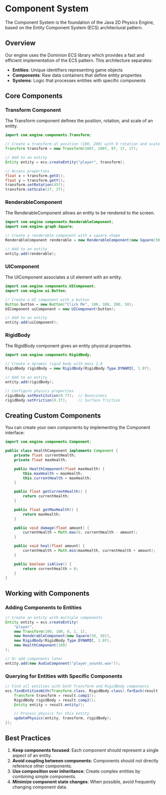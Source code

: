 # Component System

The Component System is the foundation of the Java 2D Physics Engine, based on the Entity Component System (ECS) architectural pattern.

## Overview

Our engine uses the Dominion ECS library which provides a fast and efficient implementation of the ECS pattern. This architecture separates:

- **Entities**: Unique identifiers representing game objects
- **Components**: Raw data containers that define entity properties
- **Systems**: Logic that processes entities with specific components

## Core Components

### Transform Component

The Transform component defines the position, rotation, and scale of an entity.

```java
import com.engine.components.Transform;

// Create a transform at position (100, 200) with 0 rotation and scale 1
Transform transform = new Transform(100f, 200f, 0f, 1f, 1f);

// Add to an entity
Entity entity = ecs.createEntity("player", transform);

// Access properties
float x = transform.getX();
float y = transform.getY();
transform.setRotation(45f);
transform.setScale(2f, 2f);
```

### RenderableComponent

The RenderableComponent allows an entity to be rendered to the screen.

```java
import com.engine.components.RenderableComponent;
import com.engine.graph.Square;

// Create a renderable component with a square shape
RenderableComponent renderable = new RenderableComponent(new Square(50, 50));

// Add to an entity
entity.add(renderable);
```

### UIComponent

The UIComponent associates a UI element with an entity.

```java
import com.engine.components.UIComponent;
import com.engine.ui.Button;

// Create a UI component with a button
Button button = new Button("Click Me", 100, 100, 200, 50);
UIComponent uiComponent = new UIComponent(button);

// Add to an entity
entity.add(uiComponent);
```

### RigidBody

The RigidBody component gives an entity physical properties.

```java
import com.engine.components.RigidBody;

// Create a dynamic rigid body with mass 1.0
RigidBody rigidBody = new RigidBody(RigidBody.Type.DYNAMIC, 1.0f);

// Add to an entity
entity.add(rigidBody);

// Configure physics properties
rigidBody.setRestitution(0.7f);  // Bounciness
rigidBody.setFriction(0.3f);     // Surface friction
```

## Creating Custom Components

You can create your own components by implementing the Component interface:

```java
import com.engine.components.Component;

public class HealthComponent implements Component {
    private float currentHealth;
    private float maxHealth;

    public HealthComponent(float maxHealth) {
        this.maxHealth = maxHealth;
        this.currentHealth = maxHealth;
    }

    public float getCurrentHealth() {
        return currentHealth;
    }

    public float getMaxHealth() {
        return maxHealth;
    }

    public void damage(float amount) {
        currentHealth = Math.max(0, currentHealth - amount);
    }

    public void heal(float amount) {
        currentHealth = Math.min(maxHealth, currentHealth + amount);
    }

    public boolean isAlive() {
        return currentHealth > 0;
    }
}
```

## Working with Components

### Adding Components to Entities

```java
// Create an entity with multiple components
Entity entity = ecs.createEntity(
    "player",
    new Transform(100, 100, 0, 1, 1),
    new RenderableComponent(new Square(50, 50)),
    new RigidBody(RigidBody.Type.DYNAMIC, 1.0f),
    new HealthComponent(100)
);

// Or add components later
entity.add(new AudioComponent("player_sounds.wav"));
```

### Querying for Entities with Specific Components

```java
// Find all entities with both Transform and RigidBody components
ecs.findEntitiesWith(Transform.class, RigidBody.class).forEach(result -> {
    Transform transform = result.comp1();
    RigidBody rigidBody = result.comp2();
    Entity entity = result.entity();

    // Process physics for this entity
    updatePhysics(entity, transform, rigidBody);
});
```

## Best Practices

1. **Keep components focused**: Each component should represent a single aspect of an entity.
2. **Avoid coupling between components**: Components should not directly reference other components.
3. **Use composition over inheritance**: Create complex entities by combining simple components.
4. **Minimize component state changes**: When possible, avoid frequently changing component data.
